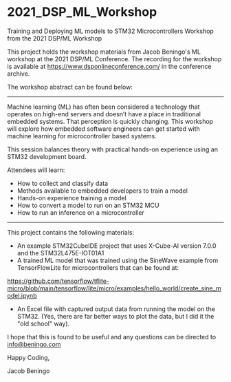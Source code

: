 # 2021_DSP_ML_Workshop
Training and Deploying ML models to STM32 Microcontrollers Workshop from the 2021 DSP/ML Workshop

This project holds the workshop materials from Jacob Beningo's ML workshop at the 2021 DSP/ML Conference. The recording for the workshop is available at https://www.dsponlineconference.com/ in the conference archive. 

The workshop abstract can be found below:

***************************************************************************************************

Machine learning (ML) has often been considered a technology that operates on high-end servers and doesn’t have a place in traditional embedded systems. That perception is quickly changing. This workshop will explore how embedded software engineers can get started with machine learning for microcontroller based systems.

This session balances theory with practical hands-on experience using an STM32 development board.

Attendees will learn:

- How to collect and classify data
- Methods available to embedded developers to train a model
- Hands-on experience training a model
- How to convert a model to run on an STM32 MCU
- How to run an inference on a microcontroller

***************************************************************************************************

This project contains the following materials:
- An example STM32CubeIDE project that uses X-Cube-AI version 7.0.0 and the STM32L475E-IOT01A1
- A  trained ML model that was trained using the SineWave example from TensorFlowLite for microcontrollers that can be found at:

https://github.com/tensorflow/tflite-micro/blob/main/tensorflow/lite/micro/examples/hello_world/create_sine_model.ipynb

- An Excel file with captured output data from running the model on the STM32. (Yes, there are far better ways to plot the data, but I did it the "old school" way).

I hope that this is found to be useful and any questions can be directed to info@beningo.com


Happy Coding,

Jacob Beningo